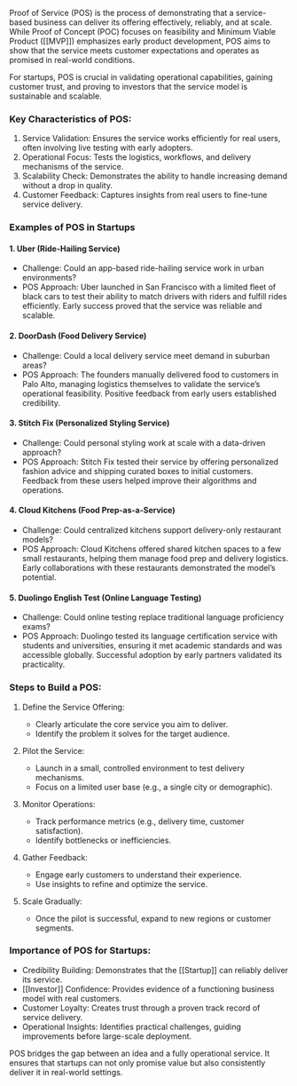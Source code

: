 Proof of Service (POS) is the process of demonstrating that a service-based business can deliver its offering effectively, reliably, and at scale. While Proof of Concept (POC) focuses on feasibility and Minimum Viable Product ([[MVP]]) emphasizes early product development, POS aims to show that the service meets customer expectations and operates as promised in real-world conditions.

For startups, POS is crucial in validating operational capabilities, gaining customer trust, and proving to investors that the service model is sustainable and scalable.
### Key Characteristics of POS:

1. Service Validation: Ensures the service works efficiently for real users, often involving live testing with early adopters.
2. Operational Focus: Tests the logistics, workflows, and delivery mechanisms of the service.
3. Scalability Check: Demonstrates the ability to handle increasing demand without a drop in quality.
4. Customer Feedback: Captures insights from real users to fine-tune service delivery.
### Examples of POS in Startups

#### 1. Uber (Ride-Hailing Service)

- Challenge: Could an app-based ride-hailing service work in urban environments?
- POS Approach: Uber launched in San Francisco with a limited fleet of black cars to test their ability to match drivers with riders and fulfill rides efficiently. Early success proved that the service was reliable and scalable.

#### 2. DoorDash (Food Delivery Service)

- Challenge: Could a local delivery service meet demand in suburban areas?
- POS Approach: The founders manually delivered food to customers in Palo Alto, managing logistics themselves to validate the service’s operational feasibility. Positive feedback from early users established credibility.

#### 3. Stitch Fix (Personalized Styling Service)

- Challenge: Could personal styling work at scale with a data-driven approach?
- POS Approach: Stitch Fix tested their service by offering personalized fashion advice and shipping curated boxes to initial customers. Feedback from these users helped improve their algorithms and operations.

#### 4. Cloud Kitchens (Food Prep-as-a-Service)

- Challenge: Could centralized kitchens support delivery-only restaurant models?
- POS Approach: Cloud Kitchens offered shared kitchen spaces to a few small restaurants, helping them manage food prep and delivery logistics. Early collaborations with these restaurants demonstrated the model’s potential.

#### 5. Duolingo English Test (Online Language Testing)

- Challenge: Could online testing replace traditional language proficiency exams?
- POS Approach: Duolingo tested its language certification service with students and universities, ensuring it met academic standards and was accessible globally. Successful adoption by early partners validated its practicality.
### Steps to Build a POS:

1. Define the Service Offering:
    
    - Clearly articulate the core service you aim to deliver.
    - Identify the problem it solves for the target audience.
2. Pilot the Service:
    
    - Launch in a small, controlled environment to test delivery mechanisms.
    - Focus on a limited user base (e.g., a single city or demographic).
3. Monitor Operations:
    
    - Track performance metrics (e.g., delivery time, customer satisfaction).
    - Identify bottlenecks or inefficiencies.
4. Gather Feedback:
    
    - Engage early customers to understand their experience.
    - Use insights to refine and optimize the service.
5. Scale Gradually:
    
    - Once the pilot is successful, expand to new regions or customer segments.
### Importance of POS for Startups:

- Credibility Building: Demonstrates that the [[Startup]] can reliably deliver its service.
- [[Investor]] Confidence: Provides evidence of a functioning business model with real customers.
- Customer Loyalty: Creates trust through a proven track record of service delivery.
- Operational Insights: Identifies practical challenges, guiding improvements before large-scale deployment.

POS bridges the gap between an idea and a fully operational service. It ensures that startups can not only promise value but also consistently deliver it in real-world settings.